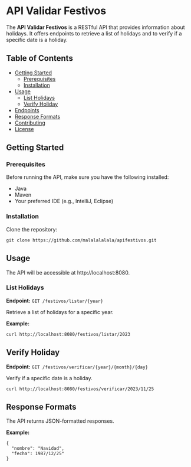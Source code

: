 # API Validar Festivos

The **API Validar Festivos** is a RESTful API that provides information about holidays. It offers endpoints to retrieve a list of holidays and to verify if a specific date is a holiday.

## Table of Contents

- [Getting Started](#getting-started)
  - [Prerequisites](#prerequisites)
  - [Installation](#installation)
- [Usage](#usage)
  - [List Holidays](#list-holidays)
  - [Verify Holiday](#verify-holiday)
- [Endpoints](#endpoints)
- [Response Formats](#response-formats)
- [Contributing](#contributing)
- [License](#license)

## Getting Started

### Prerequisites

Before running the API, make sure you have the following installed:

- Java 
- Maven 
- Your preferred IDE (e.g., IntelliJ, Eclipse)

### Installation

  Clone the repository:

   ```
   git clone https://github.com/malalalalala/apifestivos.git
   ```

## Usage

The API will be accessible at http://localhost:8080.

### List Holidays

**Endpoint:** `GET /festivos/listar/{year}`

Retrieve a list of holidays for a specific year.

**Example:**
```
curl http://localhost:8080/festivos/listar/2023
```

## Verify Holiday

**Endpoint:** `GET /festivos/verificar/{year}/{month}/{day}`

Verify if a specific date is a holiday.

```
curl http://localhost:8080/festivos/verificar/2023/11/25
```

## Response Formats
The API returns JSON-formatted responses.

**Example:**

```
{
  "nombre": "Navidad",
  "fecha": 1987/12/25"
}
```

```
